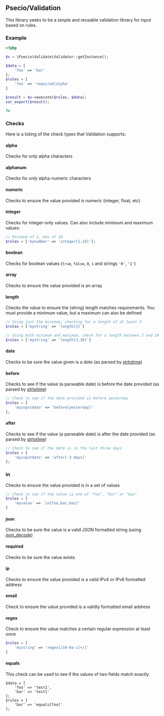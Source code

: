 ## Psecio/Validation

This library seeks to be a simple and reusable validation library for input based on rules.

### Example

```php
<?php

$v = \Psecio\Validate\Validator::getInstance();

$data = [
    'foo' => 'bar'
];
$rules = [
    'foo' => 'required|alpha'
]

$result = $v->execute($rules, $data);
var_export($result);

?>
```


### Checks

Here is a listing of the check types that Validation supports:

#### alpha
Checks for *only* alpha characters

#### alphanum
Checks for *only* alpha-numeric characters

#### numeric
Checks to ensure the value provided is numeric (integer, float, etc)

#### integer
Checks for integer-only values. Can also include minimum and maximum values:

```php
// Minimum of 1, max of 10
$rules = ['mynumber' => 'integer[1,10]'];
```

#### boolean
Checks for boolean values (`true`, `false`, `0`, `1` and strings `'0'`, `'1'`)

#### array
Checks to ensure the value provided is an array

#### length
Checks the value to ensure the (string) length matches requirements. You must provide a minimum value, but a maximum can also be defined

```php
// Using just the minimum, checking for a length of at least 3
$rules = ['mystring' => 'length[3]']

// Using both minimum and maximum, check for a length between 3 and 10
$rules = ['mystring' => 'length[3,10]']
```

#### date
Checks to be sure the value given is a *date* (as parsed by [strtotime](http://php.net/strtotime))

#### before
Checks to see if the value (a parseable date) is before the date provided (as parsed by [strtotime](http://php.net/strtotime))

```php
// Check to see if the date provided is before yesterday
$rules = [
    'myinputdate' => 'before[yesterday]'
];
```

#### after
Checks to see if the value (a parseable date) is after the date provided (as parsed by [strtotime](http://php.net/strtotime))

```php
// Check to see if the date is in the last three days
$rules = [
    'myinputdate' => 'after[-3 days]'
];
```

### in
Checks to ensure the value provided is in a set of values

```php
// Check to see if the value is one of "foo", "bar" or "baz"
$rules = [
    'myvalue' => 'in[foo,bar,baz]'
]
```

#### json
Checks to be sure the value is a valid JSON formatted string (using [json_decode](http://php.net/json_decode))

#### required
Checks to be sure the value exists

#### ip
Checks to ensure the value provided is a valid IPv4 or IPv6 formatted address

#### email
Check to ensure the value provided is a validly formatted email address

#### regex
Check to ensure the value matches a certain regular expression at least once

```php
$rules = [
    'mystring' => 'regex[/[0-9a-z]+/]'
]
```

#### equals
This check can be used to see if the values of two fields match exactly.

```
$data = [
    'foo' => 'test1',
    'bar' => 'test1'
];
$rules = [
    'bar' => 'equals[foo]'
];
```
